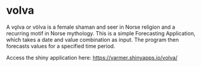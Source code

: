 # volva
A vǫlva or völva is a female shaman and seer in Norse religion and a recurring motif in Norse mythology. This is a simple Forecasting Application, which takes a date and value combination as input. The program then forecasts values for a specified time period. 

Access the shiny application here: https://varmer.shinyapps.io/volva/
